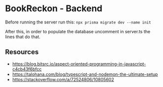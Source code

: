 # BookReckon - Backend

Before running the server run this: `npx prisma migrate dev --name init`

After this, in order to populate the database uncomment in server.ts the lines that do that.

## Resources
* https://blog.bitsrc.io/aspect-oriented-programming-in-javascript-c4cb43f6bfcc
* https://talohana.com/blog/typescript-and-nodemon-the-ultimate-setup
* https://stackoverflow.com/a/72524806/10805602